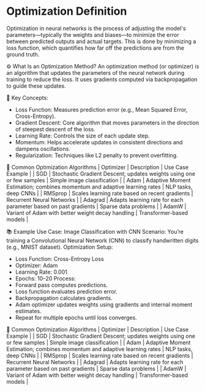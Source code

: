 # Optimization Definition

Optimization in neural networks is the process of adjusting the model's parameters—typically the weights and biases—to minimize the error between predicted outputs and actual targets. This is done by minimizing a loss function, which quantifies how far off the predictions are from the ground truth.

⚙️ What Is an Optimization Method?
An optimization method (or optimizer) is an algorithm that updates the parameters of the neural network during training to reduce the loss. It uses gradients computed via backpropagation to guide these updates.

🔑 Key Concepts:

- Loss Function: Measures prediction error (e.g., Mean Squared Error, Cross-Entropy).
- Gradient Descent: Core algorithm that moves parameters in the direction of steepest descent of the loss.
- Learning Rate: Controls the size of each update step.
- Momentum: Helps accelerate updates in consistent directions and dampens oscillations.
- Regularization: Techniques like L2 penalty to prevent overfitting.

🚀 Common Optimization Algorithms
| Optimizer | Description | Use Case Example |
| SGD | Stochastic Gradient Descent; updates weights using one or few samples | Simple image classification |
| Adam | Adaptive Moment Estimation; combines momentum and adaptive learning rates | NLP tasks, deep CNNs |
| RMSprop | Scales learning rate based on recent gradients | Recurrent Neural Networks |
| Adagrad | Adapts learning rate for each parameter based on past gradients | Sparse data problems |
| AdamW | Variant of Adam with better weight decay handling | Transformer-based models |

📚 Example Use Case: Image Classification with CNN
Scenario:
You’re training a Convolutional Neural Network (CNN) to classify handwritten digits (e.g., MNIST dataset).
Optimization Setup:

- Loss Function: Cross-Entropy Loss
- Optimizer: Adam
- Learning Rate: 0.001
- Epochs: 10–20
  Process:
- Forward pass computes predictions.
- Loss function evaluates prediction error.
- Backpropagation calculates gradients.
- Adam optimizer updates weights using gradients and internal moment estimates.
- Repeat for multiple epochs until loss converges.

🚀 Common Optimization Algorithms
| Optimizer | Description | Use Case Example |
| SGD | Stochastic Gradient Descent; updates weights using one or few samples | Simple image classification |
| Adam | Adaptive Moment Estimation; combines momentum and adaptive learning rates | NLP tasks, deep CNNs |
| RMSprop | Scales learning rate based on recent gradients | Recurrent Neural Networks |
| Adagrad | Adapts learning rate for each parameter based on past gradients | Sparse data problems |
| AdamW | Variant of Adam with better weight decay handling | Transformer-based models |
